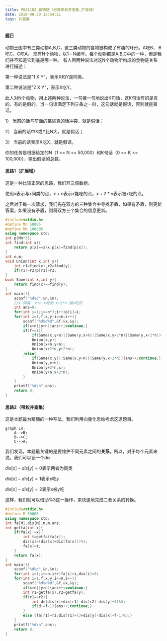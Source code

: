 ```yaml
---
title: POJ1182_食物链（经典带权并查集_扩展域）
date: 2018-08-30 12:54:21
tags: 并查集
---
```

#### 题目
动物王国中有三类动物A,B,C，这三类动物的食物链构成了有趣的环形。A吃B， B吃C，C吃A。 
现有N个动物，以1－N编号。每个动物都是A,B,C中的一种，但是我们并不知道它到底是哪一种。 
有人用两种说法对这N个动物所构成的食物链关系进行描述： 

第一种说法是"1 X Y"，表示X和Y是同类。 

第二种说法是"2 X Y"，表示X吃Y。 

此人对N个动物，用上述两种说法，一句接一句地说出K句话，这K句话有的是真的，有的是假的。当一句话满足下列三条之一时，这句话就是假话，否则就是真话。 
<!--more-->
1） 当前的话与前面的某些真的话冲突，就是假话； 

2） 当前的话中X或Y比N大，就是假话； 

3） 当前的话表示X吃X，就是假话。 

你的任务是根据给定的N（1 <= N <= 50,000）和K句话（0 <= K <= 100,000），输出假话的总数。 

#### 思路1（扩展域）
这是一种比较正常的思路，我们开三倍数组。

使用$x$表示与$x$同类的点，$x+n$表示$x$能吃的点，$x+2*n$表示被$x$吃的点。

之后对于每一次请求，我们先在双方的三种集合中寻找矛盾，如果有矛盾，则更新答案，如果没有矛盾，则将双方三个集合的信息更新。

```c++
#include<stdio.h>
#define Mn 50005
#define Mm 100005 
using namespace std;
int p[Mn*3];
int find(int x){
	return p[x]==x?x:p[x]=find(p[x]);
}
int n,m;
void Union(int x,int y){
	int r1=find(x),r2=find(y);
	if(r1!=r2)p[r1]=r2;
} 
bool Same(int x,int y){
	return find(x)==find(y);
}
int main(){
	scanf("%d%d",&n,&m);
	//x 同类  x+n x吃的 x+2*n 被x吃的 
	int ans=0;
	for(int i=1;i<=n*3;i++)p[i]=i;
	for(int i=1,f,x,y;i<=m;i++){
		scanf("%d%d%d",&f,&x,&y);
		if(x>n||y>n){ans++;continue;}
		if(f==1){
			if(Same(x,y+n)||Same(y,x+n)||Same(x,y+2*n)||Same(y,x+2*n)){ans++;continue;}
			Union(x,y);
			Union(x+n,y+n);
			Union(x+2*n,y+2*n);
		}else{
			if(Same(x,y)||Same(x,y+n)||Same(y,x+2*n)){ans++;continue;}
			Union(y,x+n);
			Union(y+2*n,x);
			Union(y+n,x+2*n);
		}
	}
	printf("%d\n",ans);
	return 0;
}
```

#### 思路2（带权并查集）
这是本题最为精髓的一种写法，我们利用向量化思维考虑这道题目。

```
graph LR;
    A-->B;
    B-->C;
    C-->A;
```
    
    

我们发现，本题最关键的是要维护不同元素之间的**关系**，所以，对于每个元素来说。我们可以记一个$dis$

$dis[x]-dis[y]=0$表示两者为同类

$dis[x]-dis[y]=1$表示x吃y

$dis[x]-dis[y]=2$表示x被y吃

这样，我们就可以借助%3这一操作，来快速地完成二者关系的转换。

```c++
#include<stdio.h>
#define M 50005
using namespace std;
int fa[M],dis[M],n,m,ans;
int getfa(int x){
	if(fa[x]!=x){
		int t=getfa(fa[x]);
		dis[x]=(dis[x]+dis[fa[x]])%3;
		fa[x]=t;
	}
	return fa[x];
}
int main(){
	scanf("%d%d",&n,&m);
	for(int i=1;i<=n;i++)fa[i]=i,dis[i]=0;
	for(int i=1,f,x,y;i<=m;i++){
		scanf("%d%d%d",&f,&x,&y);
		if(x>n||y>n){ans++;continue;}
		int r1=getfa(x),r2=getfa(y);
		if(r1==r2){
			int d=(dis[x]+dis[r1]-dis[r2]-dis[y]+3)%3;
			if(d!=f-1){ans++;continue;} 
		}
		else {fa[r1]=r2;dis[r1]=(3+dis[y]-dis[x]+f-1)%3;}
	}
	printf("%d\n",ans);
	return 0;
}
```
